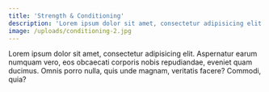 ```yaml
---
title: 'Strength & Conditioning'
description: 'Lorem ipsum dolor sit amet, consectetur adipisicing elit. Magnam quas, asperiores sint!'
image: /uploads/conditioning-2.jpg
---
```



Lorem ipsum dolor sit amet, consectetur adipisicing elit. Aspernatur earum numquam vero, eos obcaecati corporis nobis repudiandae, eveniet quam ducimus. Omnis porro nulla, quis unde magnam, veritatis facere? Commodi, quia?